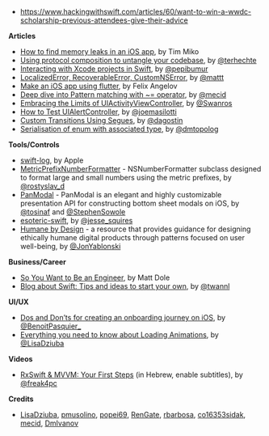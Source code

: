 - https://www.hackingwithswift.com/articles/60/want-to-win-a-wwdc-scholarship-previous-attendees-give-their-advice

**Articles**

* [How to find memory leaks in an iOS app](https://tim.engineering/how-to-find-memory-leaks-in-ios-app/), by Tim Miko
* [Using protocol composition to untangle your codebase](http://appventure.me/2019/03/17/protocol-composition-untangle-codebase/), by [@terhechte](https://twitter.com/terhechte)
* [Interacting with Xcode projects in Swift](https://ppinera.es/2019/03/15/xcodeproj.html), by [@pepibumur](https://twitter.com/pepibumur)
* [Localized​Error, Recoverable​Error, Custom​NSError](https://nshipster.com/swift-foundation-error-protocols/), by [@mattt](https://twitter.com/mattt)
* [Make an iOS app using flutter](https://medium.com/flutter-community/flutter-todos-tutorial-with-flutter-bloc-d9dd833f9df3), by Felix Angelov
* [Deep dive into Pattern matching with ~= operator](https://mecid.github.io/2019/03/20/pattern-matching-operator/), by [@mecid](https://twitter.com/mecid)
* [Embracing the Limits of UIActivityViewController](https://pspdfkit.com/blog/2019/embracing-the-limits-of-uiactivityviewcontroller/), by [@Swanros](https://twitter.com/Swanros)
* [How to Test UIAlertController](http://masilotti.com/testing-uialertcontroller/), by [@joemasilotti](http://twitter.com/joemasilotti)
* [Custom Transitions Using Segues](https://agostini.tech/2019/03/18/custom-transitions-using-segues/), by [@dagostin](https://twitter.com/dagostin)
* [Serialisation of enum with associated type](https://dmtopolog.com/serialisation-of-enum-with-associated-type/), by [@dmtopolog](https://twitter.com/dmtopolog)

**Tools/Controls**

* [swift-log](https://github.com/apple/swift-log), by Apple
* [MetricPrefixNumberFormatter](https://github.com/RenGate/MetricPrefixNumberFormatter) - NSNumberFormatter subclass designed to format large and small numbers using the metric prefixes, by [@rostyslav_d](https://twitter.com/rostyslav_d)
* [PanModal](https://github.com/slackhq/PanModal) - PanModal is an elegant and highly customizable presentation API for constructing bottom sheet modals on iOS, by [@tosinaf](https://twitter.com/tosinaf) and [@StephenSowole](https://twitter.com/StephenSowole)
* [esoteric-swift](https://github.com/jessesquires/esoteric-swift), by [@jesse_squires](https://twitter.com/jesse_squires) 
* [Humane by Design](https://humanebydesign.com/) - a resource that provides guidance for designing ethically humane digital products through patterns focused on user well-being, by [@JonYablonski](https://twitter.com/JonYablonski)

**Business/Career**

* [So You Want to Be an Engineer](http://artsy.github.io/blog/2019/03/12/so-you-want-to-be-an-engineer/), by Matt Dole
* [Blog about Swift: Tips and ideas to start your own](https://www.avanderlee.com/swift/blog-about-swift/), by [@twannl](https://www.twitter.com/twannl)

**UI/UX**

* [Dos and Don’ts for creating an onboarding journey on iOS](https://benoitpasquier.com/dos-donts-onboarding-ios/), by [@BenoitPasquier_](https://twitter.com/BenoitPasquier_)
* [Everything you need to know about Loading Animations](https://medium.com/flawless-app-stories/everything-you-need-to-know-about-loading-animations-10db7f9b61e), by [@LisaDziuba](https://twitter.com/LisaDziuba)

**Videos**

* [RxSwift & MVVM: Your First Steps](https://www.youtube.com/watch?v=6KXqa4iLCUM) (in Hebrew, enable subtitles), by [@freak4pc](https://twitter.com/freak4pc)

**Credits**

* [LisaDziuba](https://github.com/LisaDziuba), [pmusolino](https://github.com/pmusolino), [popei69](https://github.com/popei69), [RenGate](https://github.com/RenGate), [rbarbosa](https://github.com/rbarbosa), [co16353sidak](https://github.com/co16353sidak), [mecid](https://github.com/mecid), [DmIvanov](https://github.com/DmIvanov)
